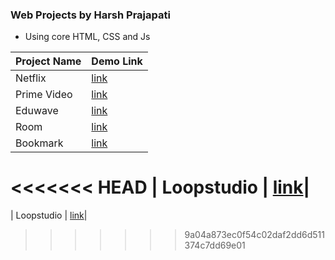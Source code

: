 ### Web Projects by Harsh Prajapati

- Using core HTML, CSS and Js

| Project Name | Demo Link|
|-----------------|------------|
| Netflix | [link](https://dothp.bsite.net/web_projects/netflix/)|
| Prime Video | [link](https://dothp.bsite.net/web_projects/prime-video/)|
| Eduwave | [link](https://dothp.bsite.net/web_projects/eduwave/)|
| Room | [link](https://dothp.bsite.net/web_projects/room/)|
| Bookmark | [link](https://dothp.bsite.net/web_projects/bookmark/)|
<<<<<<< HEAD
| Loopstudio | [link](https://dothp.bsite.net/web_projects/loopstudio/)|
=======
| Loopstudio | [link](https://dothp.bsite.net/web_projects/loopstudios/)|
>>>>>>> 9a04a873ec0f54c02daf2dd6d511374c7dd69e01
